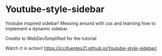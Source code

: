 # Youtube-style-sidebar

Youtube inspired sidebar! Messing around with css and learning how to implement a dynamic sidebar.

Credits to WebDevSimplified for the tutorial

Watch it in action! https://jccifuentes21.github.io/Youtube-style-sidebar/
